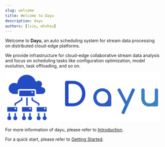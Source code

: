 ```yaml
---
slug: welcome
title: Welcome to Dayu
description: dayu
authors: [lxie, whzhou]
---
```


Welcome to **Dayu**, an auto scheduling system for stream data processing on distributed cloud-edge platforms.

We provide infrastructure for cloud-edge collaborative stream data analysis and focus on scheduling tasks like configuration optimization, model evolution, task offloading, and so on.


![dayu-img](./dayu.png)

For more information of dayu, please refer to [Introduction](https://dayu-autostreamer.github.io/docs/introduction/why-dayu).

For a quick start, please refer to [Getting Started](https://dayu-autostreamer.github.io/docs/getting-start/quick-start).
